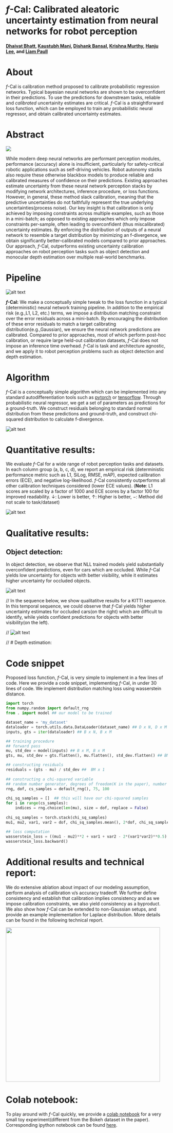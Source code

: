 # *f*-Cal: Calibrated aleatoric uncertainty estimation from neural networks for robot perception

#### [Dhaivat Bhatt](https://dhaivat1729.github.io/), [Kaustubh Mani](https://scholar.google.com/citations?user=MnPjDIgAAAAJ&hl=en), [Dishank Bansal](https://mila.quebec/en/person/dishank-bansal/), [Krishna Murthy](https://krrish94.github.io), [Hanju Lee](https://www.linkedin.com/in/lee-hanju-1848323/?originalSubdomain=jp), and [Liam Paull](http://liampaull.ca)

# About
*f*-Cal is calibration method proposed to calibrate probabilistic regression networks. Typical bayesian neural networks are shown to be overconfident in their predictions. To use the predictions for downstream tasks, reliable and *calibrated* uncertainity estimates are critical. *f*-Cal is a straightforward loss function, which can be employed to train any probabilistic neural regressor, and obtain calibrated uncertainty estimates.

# Abstract

[<img src="./figures/video-thumbnail.png" class="center">](https://www.youtube.com/watch?v=2JVVfySNATM)

While modern deep neural networks are performant perception modules, performance (accuracy) alone is insufficient, particularly for safety-critical robotic applications such as self-driving vehicles. Robot autonomy stacks also require these otherwise blackbox models to produce reliable and calibrated measures of confidence on their predictions. Existing approaches estimate uncertainty from these neural network perception stacks by modifying network architectures, inference procedure, or loss functions. However, in general, these method slack calibration, meaning that the predictive uncertainties do not faithfully represent the true underlying uncertainties(process noise). Our key insight is that calibration is only achieved by imposing constraints across multiple examples, such as those in a mini-batch; as opposed to existing approaches which only impose constraints per-sample, often leading to overconfident (thus miscalibrated) uncertainty estimates. By enforcing the distribution of outputs of a neural network to resemble a target distribution by minimizing an f-divergence, we obtain significantly better-calibrated models compared to prior approaches. Our approach, *f*-Cal, outperforms existing uncertainty calibration approaches on robot perception tasks such as object detection and monocular depth estimation over multiple real-world benchmarks.

# Pipeline

![alt text](./figures/pipeline-ICRA-dhaivat.png)

***f*-Cal:** We make a conceptually simple tweak to the loss function in a typical (deterministic) neural network training pipeline. In addition to the empirical risk (e.g.,L1, L2, etc.) terms, we impose a distribution matching constraint over the error residuals  across  a  mini-batch.  By  encouraging  the  distribution  of  these  error  residuals  to  match  a  target calibrating  distribution(e.g.,Gaussian),  we  ensure  the  neural  network  predictions  are calibrated.  Compared  to  prior  approaches, most  of  which  perform  post-hoc calibration, or require large held-out calibration datasets, *f*-Cal does not impose an inference time overhead. *f*-Cal is task and architecture agnostic, and we apply it to robot perception problems such as object detection and depth estimation.

# Algorithm

*f*-Cal is a conceptually simple algorithm which can be implemented into any standard autodifferentiation tools such as [pytorch](https://pytorch.org) or [tensorflow](https://tensorflow.org). Through probabilistic neural regressor, we get a set of parameters as predictions for a ground-truth.  We construct residuals belonging to standard normal distribution from these predictions and ground-truth, and construct chi-squared distribution to calculate f-divergence. 

![alt text](./figures/algorithm-gaussian.png)

# Quantitative results:

We evaluate *f*-Cal for a wide range of robot perception tasks and datasets. In each column group (a, b, c, d), we report an empirical risk (deterministic performance metric such as L1, SiLog, RMSE, mAP), expected calibration errors (ECE), and negative log-likelihood. *f*-Cal consistently outperforms all other calibration techniques considered (lower ECE values). (**Note**: L1 scores are scaled by a factor of 1000 and ECE scores by a factor 100 for improved readability. ↓: Lower is better, ↑: Higher is better, −: Method did not scale to task/dataset) 

![alt text](./figures/quantitative_results.png)

# Qualitative results:

## Object detection:
In object detection, we observe that NLL trained models yield substantially overconfident predictions, even for cars which are occluded. While *f*-Cal yields low uncertainty for objects with better visibility, while it estimates higher uncertainty for occluded objects. 

![alt text](./figures/qualitative_result_f_cal-KITTI-OD.png)

// In the sequence below, we show qualitatitve results for a KITTI sequence. In this temporal sequence, we could observe that *f*-Cal yields higher uncertainty estimates for occluded cars(on the right) which are difficult to identify, while yields confident predictions for objects with better visibility(on the left). 

// ![alt text](./figures/qualitative_result_f_cal-KITTI-OD.png)

// # Depth estimation:



# Code snippet

Proposed loss function, *f*-Cal, is very simple to implement in a few lines of code. Here we provide a code snippet, implementing *f*-Cal, in under 30 lines of code. We implement distribution matching loss using wasserstein distance.

```python
import torch
from numpy.random import default_rng
from . import model ## our model to be trained

dataset_name = 'my_dataset'
dataloader = torch.utils.data.DataLoader(dataset_name) ## D x N, D x M
inputs, gts = iter(dataloader) ## B x N, B x M

## training procedure
## forward pass
mu, std_dev = model(inputs) ## B x M, B x M
gts, mu, std_dev = gts.flatten(), mu.flatten(), std_dev.flatten() ## BM x 1, BM x 1, BM x 1 

## constructing residuals
residuals = (gts - mu) / std_dev ##  BM x 1
                                                                                
## constructing a chi-squared variable
## random number generator, degrees of freedom(K in the paper), number of chi-squared samples 
rng, dof, cs_samples = default_rng(), 75, 100
                                                                     
chi_sq_samples = []  ## this will have our chi-squared samples
for i in range(cs_samples):
	indices = rng.choice(len(mu), size = dof, replace = False)
                                                                                
chi_sq_samples = torch.stack(chi_sq_samples)
mu1, mu2, var1, var2 = dof, chi_sq_samples.mean(), 2*dof, chi_sq_samples.var()
                                                                                
## loss computation
wasserstein_loss = ((mu1 - mu2)**2 + var1 + var2 - 2*(var1*var2)**0.5)
wasserstein_loss.backward()   

```

# Additional results and technical report:

We do extensive ablation about impact of our modeling assumption, perform analysis of calibration v/s accuracy tradeoff. We further define consistency and establish that calibration implies consistency and as we impose calibration constraints, we also yield consistency as a byproduct. We also show how *f*-Cal can be extended to non-Gaussian setups, and provide an example implementation for Laplace distribution. More details can be found in the following technical report.

[<img src="./figures/paper-thumbnail.png" width="480" class="center">](https://f-cal.github.io/pdf/f-Cal-preprint.pdf)

# Colab notebook:
To play around with *f*-Cal quickly, we provide a [colab notebook](https://colab.research.google.com/drive/1s8B81yHvS9iYU9trVK4JTqAqlqudyePf?usp=sharing) for a very small toy experiment(different from the Bokeh dataset in the paper). Corresponding ipython notebook can be found [here](https://github.com/f-cal/f-cal.github.io/blob/main/notebook/f_Cal_Toy_Experiment.ipynb). 

